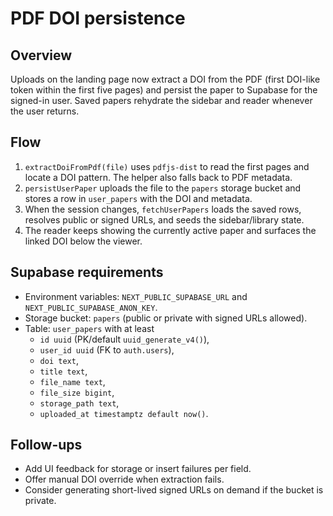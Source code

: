 # PDF DOI persistence

## Overview
Uploads on the landing page now extract a DOI from the PDF (first DOI-like token within the first five pages) and persist the paper to Supabase for the signed-in user. Saved papers rehydrate the sidebar and reader whenever the user returns.

## Flow
1. `extractDoiFromPdf(file)` uses `pdfjs-dist` to read the first pages and locate a DOI pattern. The helper also falls back to PDF metadata.
2. `persistUserPaper` uploads the file to the `papers` storage bucket and stores a row in `user_papers` with the DOI and metadata.
3. When the session changes, `fetchUserPapers` loads the saved rows, resolves public or signed URLs, and seeds the sidebar/library state.
4. The reader keeps showing the currently active paper and surfaces the linked DOI below the viewer.

## Supabase requirements
- Environment variables: `NEXT_PUBLIC_SUPABASE_URL` and `NEXT_PUBLIC_SUPABASE_ANON_KEY`.
- Storage bucket: `papers` (public or private with signed URLs allowed).
- Table: `user_papers` with at least
  - `id uuid` (PK/default `uuid_generate_v4()`),
  - `user_id uuid` (FK to `auth.users`),
  - `doi text`,
  - `title text`,
  - `file_name text`,
  - `file_size bigint`,
  - `storage_path text`,
  - `uploaded_at timestamptz default now()`.

## Follow-ups
- Add UI feedback for storage or insert failures per field.
- Offer manual DOI override when extraction fails.
- Consider generating short-lived signed URLs on demand if the bucket is private.
